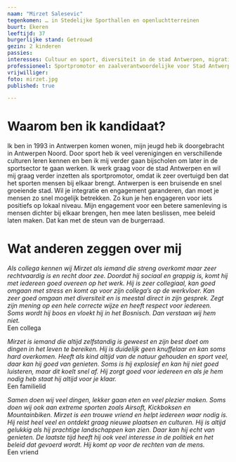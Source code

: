 ```yaml
---
naam: "Mirzet Salesevic"
tegenkomen: … in Stedelijke Sporthallen en openluchtterreinen
buurt: Ekeren
leeftijd: 37
burgerlijke stand: Getrouwd
gezin: 2 kinderen
passies:
interesses: Cultuur en sport, diversiteit in de stad Antwerpen, migratie
professioneel: Sportpromotor en zaalverantwoordelijke voor Stad Antwerpen
vrijwilliger:
foto: mirzet.jpg
published: true

---
```

# Waarom ben ik kandidaat?
Ik ben in 1993 in Antwerpen komen wonen, mijn jeugd heb ik doorgebracht in Antwerpen Noord. Door sport heb ik veel verenigingen en verschillende culturen leren kennen en ben ik mij verder gaan bijscholen om later in de sportsector te gaan werken. Ik werk graag voor de stad Antwerpen en wil mij graag verder inzetten als sportpromotor, omdat ik zeer overtuigd ben dat het sporten mensen bij elkaar brengt.  Antwerpen is een bruisende en snel groeiende  stad. Wil je integratie en engagement garanderen, dan moet je mensen zo snel  mogelijk betrekken. Zo kun je hen engageren voor iets positiefs op lokaal niveau. Mijn engagement voor een betere samenleving is mensen dichter bij elkaar brengen, hen mee laten beslissen, mee beleid laten maken. Dat kan met de steun van de burgerraad.

# Wat anderen zeggen over mij
_Als collega kennen wij Mirzet als iemand die streng overkomt maar zeer rechtvaardig is en recht door zee. Doordat hij sociaal en grappig is, komt hij met iedereen goed overeen op het werk. Hij is zeer collegiaal, kan goed omgaan met stress en komt op voor zijn collega’s op de werkvloer. Kan zeer goed omgaan met diversiteit en is meestal direct in zijn gesprek.  Zegt zijn mening op een hele correcte wijze en heeft respect voor iedereen. Soms wordt hij boos en vloekt hij in het Bosnisch. Dan verstaan wij hem niet._  
Een collega

_Mirzet is iemand die altijd zelfstandig is geweest en zijn best doet om dingen in het leven te bereiken. Hij is duidelijk geen knuffelaar en kan soms hard overkomen. Heeft als kind altijd van de natuur gehouden en sport veel, daar kan hij goed van genieten. Soms is hij explosief en kan hij niet goed luisteren, maar dit koelt snel af. Hij zorgt goed voor iedereen en als je hem nodig heb staat hij altijd voor je klaar._   
Een familielid

_Samen doen wij veel dingen, lekker gaan eten en veel plezier maken. Soms doen wij ook aan extreme sporten zoals Airsoft, Kickboksen en  Mountainbiken. Mirzet is een trouwe vriend en helpt iedereen waar nodig is. Hij reist heel veel en ontdekt graag nieuwe plaatsen en culturen. Hij is altijd gelukkig als hij prachtige landschappen kan zien. Daar kan hij echt van genieten. De laatste tijd heeft hij ook veel interesse in de politiek en het beleid dat gevoerd wordt. Hij komt op voor de rechten van de mens._  
Een vriend


